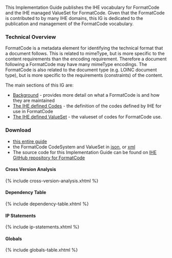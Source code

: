 
This Implementation Guide publishes the IHE vocabulary for FormatCode and the IHE managed ValueSet for FormatCode. Given that the FormatCode is contributed to by many IHE domains, this IG is dedicated to the publication and management of the FormatCode vocabulary.

### Technical Overview

FormatCode is a metadata element for identifying the technical format that a document follows. This is related to mimeType, but is more specific to the content requirements than the encoding requirement. Therefore a document following a FormatCode may have many mimeType encodings. The FormatCode is also related to the document type (e.g. LOINC document type), but is more specific to the requirements (constraints) of the content.

The main sections of this IG are:
- [Background](background.html) - provides more detail on what a FormatCode is and how they are maintained
- [The IHE defined Codes](CodeSystem-formatcode.html) - the definition of the codes defined by IHE for use in FormatCode
- [The IHE defined ValueSet](ValueSet-formatcode.html) - the valueset of codes for FormatCode use.

### Download

- [this entire guide](full-ig.zip) 
- the FormatCode CodeSystem and ValueSet in [json](definitions.json.zip), or [xml](definitions.xml.zip)
- The source code for this Implementation Guide can be found on [IHE GitHub repository for FormatCode](https://github.com/IHE/FormatCode)

#### Cross Version Analysis

{% include cross-version-analysis.xhtml %}

#### Dependency Table

{% include dependency-table.xhtml %}

#### IP Statements

{% include ip-statements.xhtml %}

#### Globals

{% include globals-table.xhtml %}
